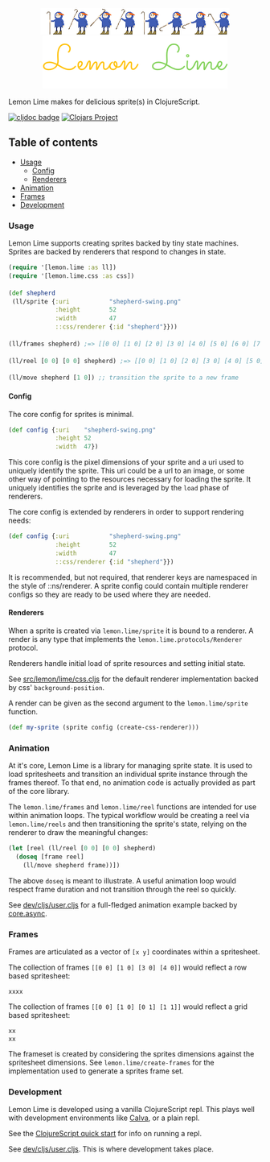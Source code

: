 <p align="center">
  <br />
  <br />
  <img src="shepherd-swing.png">
  <br />
  <img src="logo-text.png" alt="Blah">
</p>

Lemon Lime makes for delicious sprite(s) in ClojureScript.

[![cljdoc badge](https://cljdoc.org/badge/com.github.brianium/lemon-lime)](https://cljdoc.org/d/com.github.brianium/lemon-lime/CURRENT) [![Clojars Project](https://img.shields.io/clojars/v/com.github.brianium/lemon-lime.svg)](https://clojars.org/com.github.brianium/lemon-lime)

## Table of contents

- [Usage](#usage)
  - [Config](#config)
  - [Renderers](#renderers)
- [Animation](#animation)
- [Frames](#frames)
- [Development](#development)

### Usage

Lemon Lime supports creating sprites backed by tiny state machines. Sprites are backed by renderers that respond
to changes in state.

```clojure
(require '[lemon.lime :as ll])
(require '[lemon.lime.css :as css])

(def shepherd
 (ll/sprite {:uri           "shepherd-swing.png"
             :height        52
             :width         47
             ::css/renderer {:id "shepherd"}}))

(ll/frames shepherd) ;=> [[0 0] [1 0] [2 0] [3 0] [4 0] [5 0] [6 0] [7 0]]

(ll/reel [0 0] [0 0] shepherd) ;=> [[0 0] [1 0] [2 0] [3 0] [4 0] [5 0] [6 0] [7 0] [0 0]]

(ll/move shepherd [1 0]) ;; transition the sprite to a new frame
```

#### Config

The core config for sprites is minimal.

```clojure
(def config {:uri    "shepherd-swing.png"
             :height 52
             :width  47})
```

This core config is the pixel dimensions of your sprite and a uri used to uniquely identify the sprite. This uri could be a url
to an image, or some other way of pointing to the resources necessary for loading the sprite. It uniquely identifies the sprite and is leveraged by the `load` phase of renderers.

The core config is extended by renderers in order to support rendering needs:

```clojure
(def config {:uri           "shepherd-swing.png"
             :height        52
             :width         47
             ::css/renderer {:id "shepherd"}})
```

It is recommended, but not required, that renderer keys are namespaced in the style of ::ns/renderer. A sprite config
could contain multiple renderer configs so they are ready to be used where they are needed.

#### Renderers

When a sprite is created via `lemon.lime/sprite` it is bound to a renderer. A render is any type that implements the `lemon.lime.protocols/Renderer` protocol.

Renderers handle initial load of sprite resources and setting initial state.

See [src/lemon/lime/css.cljs](src/lemon/lime/css.cljs) for the default renderer implementation
backed by css' `background-position`.

A render can be given as the second argument to the `lemon.lime/sprite` function.

```clojure
(def my-sprite (sprite config (create-css-renderer)))
```

### Animation

At it's core, Lemon Lime is a library for managing sprite state. It is used to load spritesheets and transition an individual
sprite instance through the frames thereof. To that end, no animation code is actually provided as part of the core library.

The `lemon.lime/frames` and `lemon.lime/reel` functions are intended for use within animation loops. The typical workflow
would be creating a reel via `lemon.lime/reels` and then transitioning the sprite's state, relying on the renderer to draw
the meaningful changes:

```clojure
(let [reel (ll/reel [0 0] [0 0] shepherd)
  (doseq [frame reel]
    (ll/move shepherd frame))])
```

The above `doseq` is meant to illustrate. A useful animation loop would respect frame duration and not transition
through the reel so quickly.

See [dev/cljs/user.cljs](dev/cljs/user.cljs) for a full-fledged animation example backed by
[core.async](https://github.com/clojure/core.async).

### Frames

Frames are articulated as a vector of `[x y]` coordinates within a spritesheet.

The collection of frames `[[0 0] [1 0] [3 0] [4 0]]` would reflect a row based spritesheet:

```
xxxx
```

The collection of frames `[[0 0] [1 0] [0 1] [1 1]]` would reflect a grid based spritesheet:

```
xx
xx
```

The frameset is created by considering the sprites dimensions against the spritesheet dimensions.
See `lemon.lime/create-frames` for the implementation used to generate a sprites frame set.

### Development

Lemon Lime is developed using a vanilla ClojureScript repl. This plays well with development environments like [Calva](https://calva.io/), or a plain repl.

See the [ClojureScript quick start](https://clojurescript.org/guides/quick-start) for info on running a repl. 

See [dev/cljs/user.cljs](dev/cljs/user.cljs). This is where development takes place.
